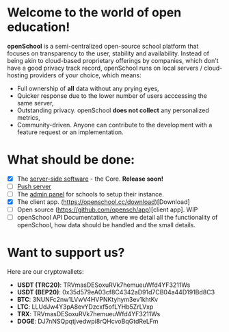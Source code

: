 # Welcome to the world of open education! 

**openSchool** is a semi-centralized open-source school platform that focuses on transparency to the user, stability and availability. Instead of being akin to cloud-based proprietary offerings by companies, which don't have a good privacy track record, openSchool runs on local servers / cloud-hosting providers of your choice, which means:

- Full ownership of **all** data without any prying eyes,
- Quicker response due to the lower number of users acccessing the same server,
- Outstanding privacy. openSchool **does not collect** any personalized metrics,
- Community-driven. Anyone can contribute to the development with a feature request or an implementation.
    
# What should be done:

- [x] The [server-side software](https://github.com/opensch/core) - the Core. **Release soon!**
- [ ] [Push server](https://github.com/opensch/push)
- [ ] The [admin panel](https://github.com/opensch/admin) for schools to setup their instance.
- [x] The client app. (https://openschool.cc/download)[Download]
- [ ] Open source (https://github.com/opensch/app)[client app]. WIP
- [ ] openSchool API Documentation, where we detail all the functionality of openSchool, how data should be handled and the small details.

# Want to support us?
Here are our cryptowallets:

- **USDT (TRC20)**: TRVmasDESoxuRVk7hemueuWfd4YF3211Ws
- **USDT (BEP20)**: 0x35d579eA03cf8C4342aD91d7CB04a44D191Bd8C3
- **BTC**: 3NUNFc2nw1LVwV4HVPNKtyhym3ev1khtKv
- **LTC**: LLUdJw4Y3pA8evYDzcxf5ofLYHb5ZrLVxp
- **TRX**: TRVmasDESoxuRVk7hemueuWfd4YF3211Ws
- **DOGE**: DJ7nNSQpqtjvedwpi8rQHcvoBqGtdReLFm
